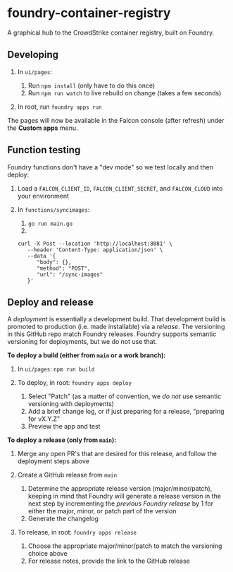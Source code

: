# foundry-container-registry

A graphical hub to the CrowdStrike container registry, built on Foundry.

## Developing

1. In `ui/pages`:

   1. Run `npm install` (only have to do this once)
   1. Run `npm run watch` to live rebuild on change (takes a few seconds)

1. In root, run `foundry apps run`

The pages will now be available in the Falcon console (after refresh) under the **Custom apps** menu.

## Function testing

Foundry functions don't have a "dev mode" so we test locally and then deploy:

1. Load a `FALCON_CLIENT_ID`, `FALCON_CLIENT_SECRET`, and `FALCON_CLOUD` into your environment
1. In `functions/syncimages`:

   1. `go run main.go`
   1.

   ```shell
   curl -X Post --location 'http://localhost:8081' \
      --header 'Content-Type: application/json' \
      --data '{
         "body": {},
         "method": "POST",
         "url": "/sync-images"
      }'
   ```

## Deploy and release

A _deployment_ is essentially a development build. That development build is promoted to production
(i.e. made installable) via a _release_. The versioning in this GitHub repo match Foundry
releases. Foundry supports semantic versioning for deployments, but we do not use that.

**To deploy a build (either from `main` or a work branch):**

1. In `ui/pages`: `npm run build`
1. To deploy, in root: `foundry apps deploy`

   1. Select "Patch" (as a matter of convention, we _do not_ use semantic versioning with deployments)
   1. Add a brief change log, or if just preparing for a release, "preparing for vX.Y.Z"
   1. Preview the app and test

**To deploy a release (only from `main`):**

1. Merge any open PR's that are desired for this release, and follow the deployment steps above

1. Create a GitHub release from `main`

   1. Determine the appropriate release version (major/minor/patch), keeping in mind that Foundry will generate a release version in the next step by incrementing the _previous Foundry release_ by 1 for either the major, minor, or patch part of the version
   1. Generate the changelog

1. To release, in root: `foundry apps release`

   1. Choose the appropriate major/minor/patch to match the versioning choice above
   1. For release notes, provide the link to the GitHub release
